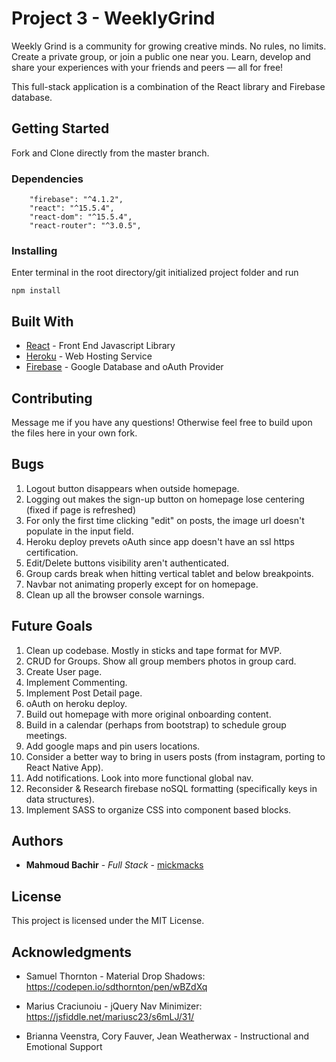 # Project 3 - WeeklyGrind

Weekly Grind is a community for growing creative minds. No rules, no limits. Create a private group, or join a public one near you. Learn, develop and share your experiences with your friends and peers — all for free!

This full-stack application is a combination of the React library and Firebase database.

## Getting Started

Fork and Clone directly from the master branch.

### Dependencies

```
    "firebase": "^4.1.2",
    "react": "^15.5.4",
    "react-dom": "^15.5.4",
    "react-router": "^3.0.5",

```

### Installing

Enter terminal in the root directory/git initialized project folder and run 

```
npm install

```

## Built With

* [React](https://facebook.github.io/react/) - Front End Javascript Library
* [Heroku](http://www.dropwizard.io/1.0.2/docs/) - Web Hosting Service
* [Firebase](https://firebase.google.com) - Google Database and oAuth Provider

## Contributing

Message me if you have any questions! Otherwise feel free to build upon the files here in your own fork.

## Bugs

1. Logout button disappears when outside homepage.
2. Logging out makes the sign-up button on homepage lose centering (fixed if page is refreshed)
3. For only the first time clicking "edit" on posts, the image url doesn't populate in the input field.
4. Heroku deploy prevets oAuth since app doesn't have an ssl https certification.
5. Edit/Delete buttons visibility aren't authenticated.
6. Group cards break when hitting vertical tablet and below breakpoints.
7. Navbar not animating properly except for on homepage.
8. Clean up all the browser console warnings.

## Future Goals

1. Clean up codebase. Mostly in sticks and tape format for MVP.
2. CRUD for Groups. Show all group members photos in group card.
3. Create User page.
4. Implement Commenting.
5. Implement Post Detail page.
6. oAuth on heroku deploy.
7. Build out homepage with more original onboarding content.
8. Build in a calendar (perhaps from bootstrap) to schedule group meetings.
9. Add google maps and pin users locations.
10. Consider a better way to bring in users posts (from instagram, porting to React Native App).
11. Add notifications. Look into more functional global nav.
12. Reconsider & Research firebase noSQL formatting (specifically keys in data structures).
13. Implement SASS to organize CSS into component based blocks.


## Authors

* **Mahmoud Bachir** - *Full Stack* - [mickmacks](https://github.com/mickmacks)

## License

This project is licensed under the MIT License.

## Acknowledgments

* Samuel Thornton - Material Drop Shadows: https://codepen.io/sdthornton/pen/wBZdXq

* Marius Craciunoiu - jQuery Nav Minimizer: https://jsfiddle.net/mariusc23/s6mLJ/31/

* Brianna Veenstra, Cory Fauver, Jean Weatherwax - Instructional and Emotional Support
